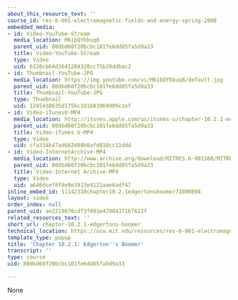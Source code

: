 ```yaml
---
about_this_resource_text: ''
course_id: res-6-001-electromagnetic-fields-and-energy-spring-2008
embedded_media:
- id: Video-YouTube-Stream
  media_location: M6ibQYbbuq8
  parent_uid: 80dbd60f20bcbc101fe6dd85fa5d9a33
  title: Video-YouTube-Stream
  type: Video
  uid: 6326cb64d3641284320cc75b29ddbac2
- id: Thumbnail-YouTube-JPG
  media_location: https://img.youtube.com/vi/M6ibQYbbuq8/default.jpg
  parent_uid: 80dbd60f20bcbc101fe6dd85fa5d9a33
  title: Thumbnail-YouTube-JPG
  type: Thumbnail
  uid: 1245438635d175bc1d1b83969d09c1ef
- id: Video-iTunesU-MP4
  media_location: http://itunes.apple.com/us/itunes-u/chapter-10.2.1-edgertons-boomer/id538892150?i=117216814
  parent_uid: 80dbd60f20bcbc101fe6dd85fa5d9a33
  title: Video-iTunes U-MP4
  type: Video
  uid: cfa334b47ad662d88b8afd810cc11ddd
- id: Video-InternetArchive-MP4
  media_location: http://www.archive.org/download/MITRES.6-001S08/MITRES6_001S08_10-2-1_300k.mp4
  parent_uid: 80dbd60f20bcbc101fe6dd85fa5d9a33
  title: Video-Internet Archive-MP4
  type: Video
  uid: a646dcef8f8e9e3913e4121aae6adf47
inline_embed_id: 11142310chapter10.2.1edgertonsboomer73800894
layout: video
order_index: null
parent_uid: ae2219676cdf3f091e47904371b7612f
related_resources_text: ''
short_url: chapter-10.2.1-edgertons-boomer
technical_location: https://ocw.mit.edu/resources/res-6-001-electromagnetic-fields-and-energy-spring-2008/chapter-10/chapter-10.2.1-edgertons-boomer
template_type: popup
title: 'Chapter 10.2.1: Edgerton''s Boomer'
transcript: ''
type: course
uid: 80dbd60f20bcbc101fe6dd85fa5d9a33

---
```

None